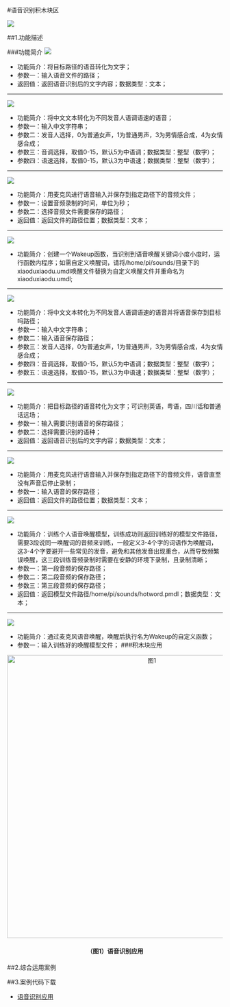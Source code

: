 #语音识别积木块区

![](/media/yuyinshibie01.png)


##1.功能描述

###功能简介
![](/media/yuyinshibie02.png)
* 功能简介：将目标路径的语音转化为文字；
* 参数一：输入语音文件的路径；
* 返回值：返回语音识别后的文字内容；数据类型：文本；
***
![](/media/yuyinshibie03.png)
* 功能简介：将中文文本转化为不同发音人语调语速的语音；
* 参数一：输入中文字符串；
* 参数二：发音人选择，0为普通女声，1为普通男声，3为男情感合成，4为女情感合成；
* 参数三：音调选择，取值0-15，默认5为中语调；数据类型：整型（数字）；
* 参数四：语速选择，取值0-15，默认3为中语速；数据类型：整型（数字）；  
***
![](/media/yuyinshibie04.png)
* 功能简介：用麦克风进行语音输入并保存到指定路径下的音频文件；
* 参数一：设置音频录制的时间，单位为秒；
* 参数二：选择音频文件需要保存的路径；
* 返回值：返回文件的路径位置；数据类型：文本；
***
![](/media/yuyinshibie05.png)
* 功能简介：创建一个Wakeup函数，当识别到语音唤醒关键词小度小度时，运行函数内程序；如需自定义唤醒词，请将/home/pi/sounds/目录下的xiaoduxiaodu.umdl唤醒文件替换为自定义唤醒文件并重命名为xiaoduxiaodu.umdl;
***
![](/media/yuyinshibie06.png)
* 功能简介：将中文文本转化为不同发音人语调语速的语音并将语音保存到目标吗路径；
* 参数一：输入中文字符串；
* 参数二：输入语音保存路径；  
* 参数三：发音人选择，0为普通女声，1为普通男声，3为男情感合成，4为女情感合成；
* 参数四：音调选择，取值0-15，默认5为中语调；数据类型：整型（数字）；
* 参数五：语速选择，取值0-15，默认3为中语速；数据类型：整型（数字）；
***
![](/media/yuyinshibie07.png)
* 功能简介：把目标路径的语音转化为文字；可识别英语，粤语，四川话和普通话远场；
* 参数一：输入需要识别语音的保存路径；
* 参数二：选择需要识别的语种；
* 返回值：返回语音识别后的文字内容；数据类型：文本；
***
![](/media/yuyinshibie08.png)
* 功能简介：用麦克风进行语音输入并保存到指定路径下的音频文件，语音直至没有声音后停止录制；
* 参数一：输入语音的保存路径；
* 返回值：返回文件的路径位置；数据类型：文本；
***
![](/media/yuyinshibie09.png)
* 功能简介：训练个人语音唤醒模型，训练成功则返回训练好的模型文件路径，需要3段说同一唤醒词的音频来训练，一般定义3-4个字的词语作为唤醒词，这3-4个字要避开一些常见的发音，避免和其他发音出现重合，从而导致频繁误唤醒，这三段训练音频录制时需要在安静的环境下录制，且录制清晰；
* 参数一：第一段音频的保存路径；
* 参数二：第二段音频的保存路径；
* 参数三：第三段音频的保存路径；  
* 返回值：返回模型文件路径/home/pi/sounds/hotword.pmdl；数据类型：文本；
***
![](/media/yuyinshibie10.png)
* 功能简介：通过麦克风语音唤醒，唤醒后执行名为Wakeup的自定义函数；
* 参数一：输入训练好的唤醒模型文件；
###积木块应用
<div align="center">
    <img src="/media/yuyinshibie11.png" alt="图1" width="660">
    <h4>（图1）语音识别应用</h4>
</div>  

##2.综合运用案例

##3.案例代码下载
* <a href="../download/积木块说明案例源代码/yuyinshibieanli1.txt" download="" target="_blank">语音识别应用</a>
